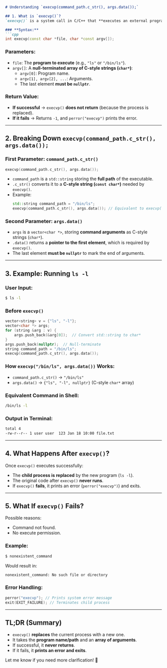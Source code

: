 

```markdown
# Understanding `execvp(command_path.c_str(), args.data());`

## 1. What is `execvp()`?
`execvp()` is a system call in C/C++ that **executes an external program** by replacing the current process with the new one.

### **Syntax:**
```cpp
int execvp(const char *file, char *const argv[]);
```

### **Parameters:**
- `file`: The **program to execute** (e.g., `"ls"` or `"/bin/ls"`).
- `argv[]`: A **null-terminated array of C-style strings (`char*`)**:
  - `argv[0]`: Program name.
  - `argv[1], argv[2], ...`: Arguments.
  - The last element **must be `nullptr`**.

### **Return Value:**
- **If successful** → `execvp()` **does not return** (because the process is replaced).
- **If it fails** → Returns `-1`, and `perror("execvp")` prints the error.

---

## 2. Breaking Down `execvp(command_path.c_str(), args.data());`

### **First Parameter: `command_path.c_str()`**
```cpp
execvp(command_path.c_str(), args.data());
```
- `command_path` is a `std::string` storing the **full path** of the executable.
- `.c_str()` converts it to a **C-style string (`const char*`)** needed by `execvp()`.
- Example:
  ```cpp
  std::string command_path = "/bin/ls";
  execvp(command_path.c_str(), args.data()); // Equivalent to execvp("/bin/ls", args.data());
  ```

### **Second Parameter: `args.data()`**
- `args` is a `vector<char *>`, storing **command arguments** as C-style strings (`char*`).
- `.data()` returns a **pointer to the first element**, which is required by `execvp()`.
- The last element **must be `nullptr`** to mark the end of arguments.

---

## 3. Example: Running `ls -l`
### **User Input:**
```sh
$ ls -l
```

### **Before `execvp()`**
```cpp
vector<string> v = {"ls", "-l"};
vector<char *> args;
for (string &arg : v) {
    args.push_back(&arg[0]);  // Convert std::string to char*
}
args.push_back(nullptr);  // Null-terminate
string command_path = "/bin/ls";
execvp(command_path.c_str(), args.data());
```

### **How `execvp("/bin/ls", args.data())` Works:**
- `command_path.c_str()` → `"/bin/ls"`
- `args.data()` → `{"ls", "-l", nullptr}` (C-style `char*` array)

### **Equivalent Command in Shell:**
```sh
/bin/ls -l
```

### **Output in Terminal:**
```sh
total 4
-rw-r--r-- 1 user user  123 Jan 18 10:00 file.txt
```

---

## 4. What Happens After `execvp()`?
Once `execvp()` executes successfully:
- The **child process is replaced** by the new program (`ls -l`).
- The original code after `execvp()` **never runs**.
- If `execvp()` **fails**, it prints an error (`perror("execvp")`) and exits.

---

## 5. What If `execvp()` Fails?
Possible reasons:
- Command not found.
- No execute permission.

### **Example:**
```sh
$ nonexistent_command
```
Would result in:
```sh
nonexistent_command: No such file or directory
```

### **Error Handling:**
```cpp
perror("execvp"); // Prints system error message
exit(EXIT_FAILURE); // Terminates child process
```

---

## **TL;DR (Summary)**
- `execvp()` **replaces** the current process with a new one.
- It takes the **program name/path** and an **array of arguments**.
- If successful, it **never returns**.
- If it fails, it **prints an error and exits**.

Let me know if you need more clarification! 🚀
```